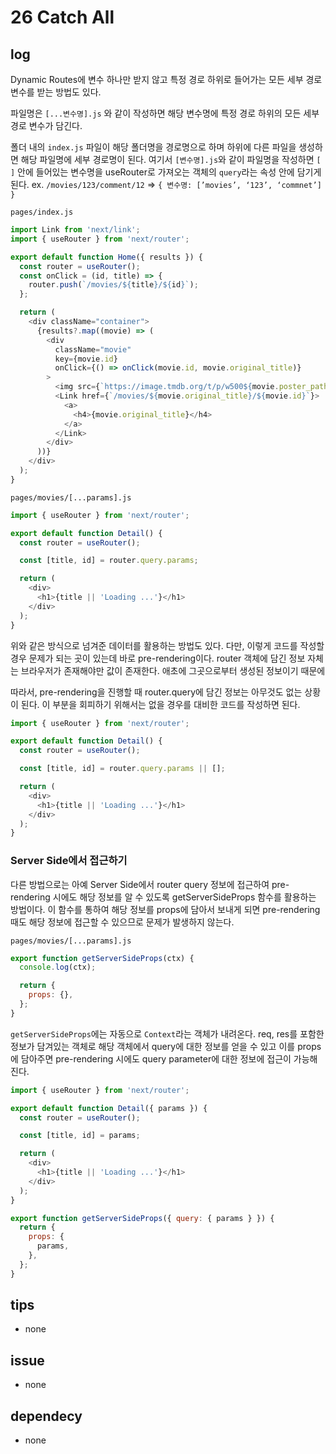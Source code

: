 # 26 Catch All

## log

Dynamic Routes에 변수 하나만 받지 않고 특정 경로 하위로 들어가는 모든 세부 경로 변수를 받는 방법도 있다.

파일명은 `[...변수명].js` 와 같이 작성하면 해당 변수명에 특정 경로 하위의 모든 세부 경로 변수가 담긴다.

폴더 내의 `index.js` 파일이 해당 폴더명을 경로명으로 하며 하위에 다른 파일을 생성하면 해당 파일명에 세부 경로명이 된다. 여기서 `[변수명].js`와 같이 파일명을 작성하면 `[ ]` 안에 들어있는 변수명을 useRouter로 가져오는 객체의 `query`라는 속성 안에 담기게 된다.
ex. `/movies/123/comment/12` ⇒ `{ 변수명: [’movies’, ‘123’, ‘commnet’] }`

`pages/index.js`

```javascript
import Link from 'next/link';
import { useRouter } from 'next/router';

export default function Home({ results }) {
  const router = useRouter();
  const onClick = (id, title) => {
    router.push(`/movies/${title}/${id}`);
  };

  return (
    <div className="container">
      {results?.map((movie) => (
        <div
          className="movie"
          key={movie.id}
          onClick={() => onClick(movie.id, movie.original_title)}
        >
          <img src={`https://image.tmdb.org/t/p/w500${movie.poster_path}`} />
          <Link href={`/movies/${movie.original_title}/${movie.id}`}>
            <a>
              <h4>{movie.original_title}</h4>
            </a>
          </Link>
        </div>
      ))}
    </div>
  );
}
```

`pages/movies/[...params].js`

```javascript
import { useRouter } from 'next/router';

export default function Detail() {
  const router = useRouter();

  const [title, id] = router.query.params;

  return (
    <div>
      <h1>{title || 'Loading ...'}</h1>
    </div>
  );
}
```

위와 같은 방식으로 넘겨준 데이터를 활용하는 방법도 있다. 다만, 이렇게 코드를 작성할 경우 문제가 되는 곳이 있는데 바로 pre-rendering이다. router 객체에 담긴 정보 자체는 브라우저가 존재해야만 값이 존재한다. 애초에 그곳으로부터 생성된 정보이기 때문에

따라서, pre-rendering을 진행할 때 router.query에 담긴 정보는 아무것도 없는 상황이 된다. 이 부분을 회피하기 위해서는 없을 경우를 대비한 코드를 작성하면 된다.

```javascript
import { useRouter } from 'next/router';

export default function Detail() {
  const router = useRouter();

  const [title, id] = router.query.params || [];

  return (
    <div>
      <h1>{title || 'Loading ...'}</h1>
    </div>
  );
}
```

### Server Side에서 접근하기

다른 방법으로는 아예 Server Side에서 router query 정보에 접근하여 pre-rendering 시에도 해당 정보를 알 수 있도록 getServerSideProps 함수를 활용하는 방법이다. 이 함수를 통하여 해당 정보를 props에 담아서 보내게 되면 pre-rendering 때도 해당 정보에 접근할 수 있으므로 문제가 발생하지 않는다.

`pages/movies/[...params].js`

```javascript
export function getServerSideProps(ctx) {
  console.log(ctx);

  return {
    props: {},
  };
}
```

`getServerSideProps`에는 자동으로 `Context`라는 객체가 내려온다. req, res를 포함한 정보가 담겨있는 객체로 해당 객체에서 query에 대한 정보를 얻을 수 있고 이를 props에 담아주면 pre-rendering 시에도 query parameter에 대한 정보에 접근이 가능해진다.

```javascript
import { useRouter } from 'next/router';

export default function Detail({ params }) {
  const router = useRouter();

  const [title, id] = params;

  return (
    <div>
      <h1>{title || 'Loading ...'}</h1>
    </div>
  );
}

export function getServerSideProps({ query: { params } }) {
  return {
    props: {
      params,
    },
  };
}
```

## tips

- none

## issue

- none

## dependecy

- none
